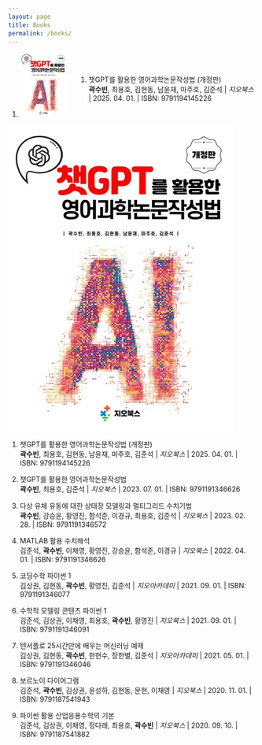 ```yaml
---
layout: page
title: Books
permalink: /books/
---
```

<ol>
<li>
<div style="display: flex; align-items: center;">
  <div>
    <img src="./images/ISBN_9791194145226.jpg" alt="Image" style="width: 10vw; height: auto;">
  </div>

  <div style="flex: 1; padding-left: 20px;">
  <ol>
  <li>챗GPT를 활용한 영어과학논문작성법 (개정판)<br>
  <b>곽수빈</b>, 최용호, 김현동, 남윤재, 마주호, 김준석 | <em>지오북스</em> | 2025. 04. 01. | ISBN: 9791194145226</li>
  </ol>
  </div>
</div>
</li>
</ol>

![그림](./images/ISBN_9791194145226.jpg)

1. 챗GPT를 활용한 영어과학논문작성법 (개정판)<br>
**곽수빈**, 최용호, 김현동, 남윤재, 마주호, 김준석 | *지오북스* | 2025. 04. 01. | ISBN: 9791194145226

1. 챗GPT를 활용한 영어과학논문작성법<br>
**곽수빈**, 최용호, 김준석 | *지오북스* | 2023. 07. 01. | ISBN: 9791191346626

1. 다상 유체 유동에 대한 상태장 모델링과 멀티그리드 수치기법<br>
**곽수빈**, 강승윤, 황영진, 함석준, 이경규, 최용호, 김준석 | *지오북스* | 2023. 02. 28. | ISBN: 9791191346572

1. MATLAB 활용 수치해석<br>
김준석, **곽수빈**, 이채영, 황영진, 강승윤, 함석준, 이경규 | *지오북스* | 2022. 04. 01. | ISBN: 9791191346626

1. 코딩수학 파이썬 1<br>
김상권, 김현동, **곽수빈**, 황영진, 김준석 | *지오아카데미* | 2021. 09. 01. | ISBN: 9791191346077

1. 수학적 모델링 콘텐츠 파이썬 1<br>
김준석, 김상권, 이채영, 최용호, **곽수빈**, 황영진 | *지오북스* | 2021. 09. 01. | ISBN: 9791191346091

1. 텐서플로 25시간만에 배우는 머신러닝 예제<br>
김상권, 김현동, **곽수빈**, 한현수, 장한별, 김준석 | *지오아카데미* | 2021. 05. 01. | ISBN: 9791191346046

1. 보르노이 다이어그램<br>
김준석, **곽수빈**, 김상권, 윤성하, 김현동, 문현, 이채영 | *지오북스* | 2020. 11. 01. | ISBN: 9791187541943

1. 파이썬 활용 산업응용수학의 기본<br>
김준석, 김상권, 이채영, 정다래, 최용호, **곽수빈** | *지오북스* | 2020. 09. 10. | ISBN: 9791187541882